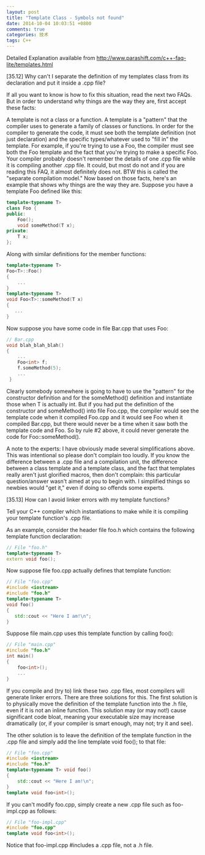 ```yaml
---
layout: post
title: "Template Class - Symbols not found"
date: 2014-10-04 10:03:51 +0800
comments: true
categories: 技术
tags: C++
---
```

Detailed Explanation available from <http://www.parashift.com/c++-faq-lite/templates.html>

[35.12] Why can't I separate the definition of my templates class from its declaration and put it inside a .cpp file?

If all you want to know is how to fix this situation, read the next two FAQs. But in order to understand why things are the way they are, first accept these facts:

A template is not a class or a function. A template is a "pattern" that the compiler uses to generate a family of classes or functions.
In order for the compiler to generate the code, it must see both the template definition (not just declaration) and the specific types/whatever used to "fill in" the template. For example, if you're trying to use a Foo, the compiler must see both the Foo template and the fact that you're trying to make a specific Foo.
Your compiler probably doesn't remember the details of one .cpp file while it is compiling another .cpp file. It could, but most do not and if you are reading this FAQ, it almost definitely does not. BTW this is called the "separate compilation model."
Now based on those facts, here's an example that shows why things are the way they are. Suppose you have a template Foo defined like this:

```cpp
template<typename T>  
class Foo { 
public:
	Foo();
	void someMethod(T x);  
private:
    T x;  
};
```

Along with similar definitions for the member functions:

```cpp
template<typename T>
Foo<T>::Foo()
{
	...
}
template<typename T>
void Foo<T>::someMethod(T x)
{
   ...
}
```

Now suppose you have some code in file Bar.cpp that uses Foo:

```cpp
// Bar.cpp
void blah_blah_blah()
{
	...
	Foo<int> f;
	f.someMethod(5);
	...
 }
```

Clearly somebody somewhere is going to have to use the "pattern" for the constructor definition and for the someMethod() definition and instantiate those when T is actually int. But if you had put the definition of the constructor and someMethod() into file Foo.cpp, the compiler would see the template code when it compiled Foo.cpp and it would see Foo when it compiled Bar.cpp, but there would never be a time when it saw both the template code and Foo. So by rule #2 above, it could never generate the code for Foo::someMethod().

A note to the experts: I have obviously made several simplifications above. This was intentional so please don't complain too loudly. If you know the difference between a .cpp file and a compilation unit, the difference between a class template and a template class, and the fact that templates really aren't just glorified macros, then don't complain: this particular question/answer wasn't aimed at you to begin with. I simplified things so newbies would "get it," even if doing so offends some experts.

[35.13] How can I avoid linker errors with my template functions?

Tell your C++ compiler which instantiations to make while it is compiling your template function's .cpp file.

As an example, consider the header file foo.h which contains the following template function declaration:

```cpp
// File "foo.h"
template<typename T>
extern void foo();
```

Now suppose file foo.cpp actually defines that template function:

```cpp
// File "foo.cpp"
#include <iostream>
#include "foo.h"
template<typename T>
void foo()
{
   std::cout << "Here I am!\n";
}
```

Suppose file main.cpp uses this template function by calling foo():

```cpp
// File "main.cpp"
#include "foo.h"
int main()
{
	foo<int>();
	...
}
```

If you compile and (try to) link these two .cpp files, most compilers will generate linker errors. There are three solutions for this. The first solution is to physically move the definition of the template function into the .h file, even if it is not an inline function. This solution may (or may not!) cause significant code bloat, meaning your executable size may increase dramatically (or, if your compiler is smart enough, may not; try it and see).

The other solution is to leave the definition of the template function in the .cpp file and simply add the line template void foo(); to that file:

```cpp
// File "foo.cpp"
#include <iostream>
#include "foo.h"
template<typename T> void foo()
{
	std::cout << "Here I am!\n";
}
template void foo<int>();
```

If you can't modify foo.cpp, simply create a new .cpp file such as foo-impl.cpp as follows:

```cpp
// File "foo-impl.cpp"
#include "foo.cpp"
template void foo<int>();
```

Notice that foo-impl.cpp #includes a .cpp file, not a .h file.